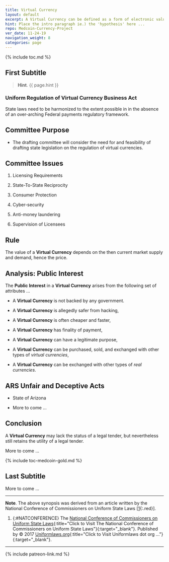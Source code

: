 ```yaml
---
title: Virtual Currency
layout: default
excerpt: A Virtual Currency can be defined as a form of electronic value ...
hint: Place the intro paragraph ie.) the 'hypothesis' here ...
repo: Medcoin-Currency-Project
ver_date: 11-24-19
navigation_weight: 8
categories: page
---
```

{% include toc.md %}

## First Subtitle

> **Hint**. {{ page.hint }}

### Uniform Regulation of Virtual Currency Business Act

State laws need to be harmonized to the extent possible in in the absence of an over-arching Federal payments regulatory framework.

## Committee Purpose

- The drafting committee will consider the need for and feasibility of drafting state legislation on the regulation of virtual currencies.

## Committee Issues

1. Licensing Requirements

1. State-To-State Reciprocity

1. Consumer Protection

1. Cyber-security

1. Anti-money laundering

1. Supervision of Licensees

## Rule

The value of a **Virtual Currency** depends on the then current market supply and demand, hence the price.

## Analysis: Public Interest

The **Public Interest** in a **Virtual Currency** arises from the following set of attributes ...

- A **Virtual Currency** is not backed by any government.

- A **Virtual Currency** is allegedly safer from hacking,

- A **Virtual Currency** is often cheaper and faster,

- A **Virtual Currency** has finality of payment,

- A **Virtual Currency** can have a legitimate purpose,

- A **Virtual Currency** can be purchased, sold, and exchanged with other types of *virtual currencies*,

- A **Virtual Currency** can be exchanged with other types of *real currencies*.

## ARS Unfair and Deceptive Acts

- State of Arizona

- More to come ...

## Conclusion

A **Virtual Currency** may lack the status of a legal tender, but nevertheless still retains the utility of a legal tender.

More to come ...

{% include toc-medcoin-gold.md %}

## Last Subtitle

More to come ...

***

**Note**. The above synopsis was derived from an article written by the National Conference of Commissioners on Uniform State Laws [[1](#NATCONFERENCE){:.red}].

1. {:#NATCONFERENCE} The [National Conference of Commissioners on Uniform State Laws](http://www.uniformlaws.org/Committee.aspx?title=Regulation%20of%20Virtual%20Currency%20Businesses%20Act){:title="Click to Visit The National Conference of Commissioners on Uniform State Laws"}{:target="_blank"}. Published by © 2017 [Uniformlaws.org](https://www.uniformlaws.org){:title="Click to Visit Uniformlaws dot org ..."}{:target="_blank"}.

***

{% include patreon-link.md %}
